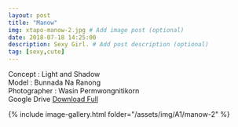 ```yaml
---
layout: post
title: "Manow"
img: xtapo-manow-2.jpg # Add image post (optional)
date: 2018-07-18 14:25:00
description: Sexy Girl. # Add post description (optional)
tag: [sexy,cute]
---
```

Concept : Light and Shadow  
Model : Bunnada Na Ranong  
Photographer : Wasin Permwongnitikorn  
Google Drive [Download Full](http://gestyy.com/e0HDwR)        


{% include image-gallery.html folder="/assets/img/A1/manow-2" %}

